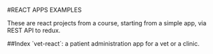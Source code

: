 #REACT APPS EXAMPLES

These are react projects from a course, starting from a simple app, via REST API to redux.

##Index
´vet-react´: a patient administration app for a vet or a clinic.
